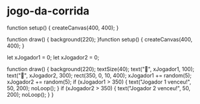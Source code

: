 # jogo-da-corrida
function setup() {
  createCanvas(400, 400);
}

function draw() {
  background(220);
}function setup() {
  createCanvas(400, 400);
}

let xJogador1 = 0;
let xJogador2 = 0;

function draw() {
  background(220);
  textSize(40);
  text("🐸", xJogador1, 100);
  text("👑", xJogador2, 300);
  rect(350, 0, 10, 400);
  xJogador1 += random(5);
  xJogador2 += random(5);
  if (xJogador1 > 350) {
    text("Jogador 1 venceu!", 50, 200);
    noLoop();
  }
  if (xJogador2 > 350) {
    text("Jogador 2 venceu!", 50, 200);
    noLoop();
  }
}
